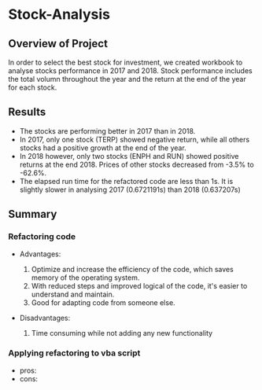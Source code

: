 # Stock-Analysis

## Overview of Project

In order to select the best stock for investment, we created workbook to analyse stocks performance in 2017 and 2018. Stock performance includes the total volumn throughout the year and the return at the end of the year for each stock.

## Results

- The stocks are performing better in 2017 than in 2018.
- In 2017, only one stock (TERP) showed negative return, while all others stocks had a positive growth at the end of the year.
- In 2018 however, only two stocks (ENPH and RUN) showed positive returns at the end 2018. Prices of other stocks decreased from -3.5% to -62.6%.
- The elapsed run time for the refactored code are less than 1s. It is slightly slower in analysing 2017 (0.6721191s) than 2018 (0.637207s)

## Summary
### Refactoring code
- Advantages:
  1. Optimize and increase the efficiency of the code, which saves memory of the operating system.
  2. With reduced steps and improved logical of the code, it's easier to understand and maintain.
  3. Good for adapting code from someone else.
  
- Disadvantages: 
  1. Time consuming while not adding any new functionality

### Applying refactoring to vba script
- pros:
- cons: 